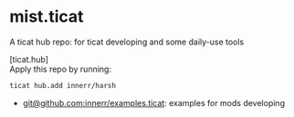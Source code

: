 # mist.ticat
A ticat hub repo: for ticat developing and some daily-use tools

[ticat.hub]  
Apply this repo by running:
```bash
ticat hub.add innerr/harsh
```
* [git@github.com:innerr/examples.ticat](https://github.com/innerr/examples.ticat): examples for mods developing
